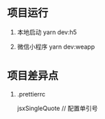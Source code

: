 # `项目运行`

1. 本地启动
   yarn dev:h5

2. 微信小程序
   yarn dev:weapp

# `项目差异点`

1. .prettierrc

   jsxSingleQuote // 配置单引号
